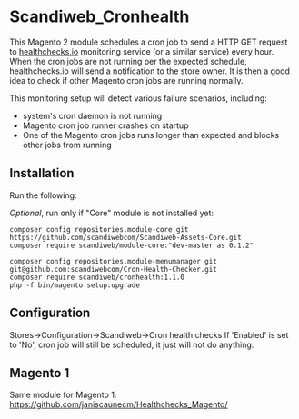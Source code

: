 # Scandiweb_Cronhealth

This Magento 2 module schedules a cron job to send a HTTP GET request
to [healthchecks.io](https://healthchecks.io) monitoring service (or a similar service) every hour. When the cron jobs are not running per the expected schedule, healthchecks.io will send a notification to the store owner. It is then a good idea to check if other Magento cron jobs are running normally.

This monitoring setup will detect various failure scenarios, including:

* system's cron daemon is not running
* Magento cron job runner crashes on startup
* One of the Magento cron jobs runs longer than expected and blocks other jobs from running

## Installation

Run the following:

*Optional*, run only if "Core" module is not installed yet:
```
composer config repositories.module-core git https://github.com/scandiwebcom/Scandiweb-Assets-Core.git
composer require scandiweb/module-core:"dev-master as 0.1.2"
```

```
composer config repositories.module-menumanager git git@github.com:scandiwebcom/Cron-Health-Checker.git
composer require scandiweb/cronhealth:1.1.0
php -f bin/magento setup:upgrade
```

## Configuration

Stores->Configuration->Scandiweb->Cron health checks
If 'Enabled' is set to 'No', cron job will still be scheduled, it just will not do anything.

## Magento 1

Same module for Magento 1: https://github.com/janiscaunecm/Healthchecks_Magento/
